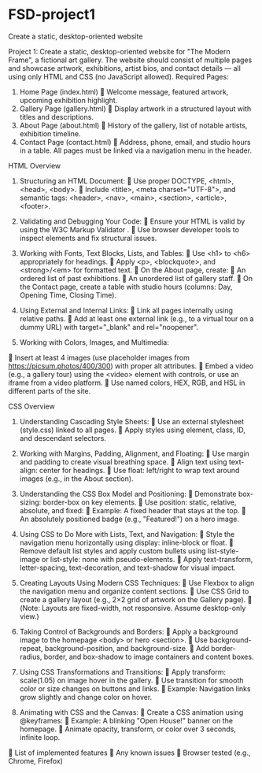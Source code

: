 # FSD-project1
Create a static, desktop-oriented website



Project 1:
Create a static, desktop-oriented website for &quot;The Modern Frame&quot;, a fictional art
gallery. The website should consist of multiple pages and showcase artwork,
exhibitions, artist bios, and contact details — all using only HTML and CSS (no
JavaScript allowed).
Required Pages:
1. Home Page (index.html)
 Welcome message, featured artwork, upcoming exhibition highlight.
2. Gallery Page (gallery.html)
 Display artwork in a structured layout with titles and descriptions.
3. About Page (about.html)
 History of the gallery, list of notable artists, exhibition timeline.
4. Contact Page (contact.html)
 Address, phone, email, and studio hours in a table.
All pages must be linked via a navigation menu in the header.

HTML Overview
1. Structuring an HTML Document:
 Use proper DOCTYPE, &lt;html&gt;, &lt;head&gt;, &lt;body&gt;.
 Include &lt;title&gt;, &lt;meta charset=&quot;UTF-8&quot;&gt;, and semantic tags:
&lt;header&gt;, &lt;nav&gt;, &lt;main&gt;, &lt;section&gt;, &lt;article&gt;, &lt;footer&gt;.

2. Validating and Debugging Your Code:
 Ensure your HTML is valid by using the W3C Markup Validator .
 Use browser developer tools to inspect elements and fix structural
issues.

3. Working with Fonts, Text Blocks, Lists, and Tables:
 Use &lt;h1&gt; to &lt;h6&gt; appropriately for headings.
 Apply &lt;p&gt;, &lt;blockquote&gt;, and &lt;strong&gt;/&lt;em&gt; for formatted text.
 On the About page, create:
 An ordered list of past exhibitions.
 An unordered list of gallery staff.
 On the Contact page, create a table with studio hours (columns: Day,
Opening Time, Closing Time).
4. Using External and Internal Links:
 Link all pages internally using relative paths.
 Add at least one external link (e.g., to a virtual tour on a dummy URL)
with target=&quot;_blank&quot; and rel=&quot;noopener&quot;.

5. Working with Colors, Images, and Multimedia:

 Insert at least 4 images (use placeholder images from
https://picsum.photos/400/300) with proper alt attributes.
 Embed a video (e.g., a gallery tour) using the &lt;video&gt; element with
controls, or use an iframe from a video platform.
 Use named colors, HEX, RGB, and HSL in different parts of the site.

CSS Overview
1. Understanding Cascading Style Sheets:
 Use an external stylesheet (style.css) linked to all pages.
 Apply styles using element, class, ID, and descendant selectors.
2. Working with Margins, Padding, Alignment, and Floating:
 Use margin and padding to create visual breathing space.
 Align text using text-align: center for headings.
 Use float: left/right to wrap text around images (e.g., in the About
section).

3. Understanding the CSS Box Model and Positioning:
 Demonstrate box-sizing: border-box on key elements.
 Use position: static, relative, absolute, and fixed:
 Example: A fixed header that stays at the top.
 An absolutely positioned badge (e.g., &quot;Featured!&quot;) on a hero
image.

4. Using CSS to Do More with Lists, Text, and Navigation:
 Style the navigation menu horizontally using display: inline-block or
float.
 Remove default list styles and apply custom bullets using list-style-
image or list-style: none with pseudo-elements.
 Apply text-transform, letter-spacing, text-decoration, and text-shadow
for visual impact.

5. Creating Layouts Using Modern CSS Techniques:
 Use Flexbox to align the navigation menu and organize content
sections.
 Use CSS Grid to create a gallery layout (e.g., 2×2 grid of artwork on
the Gallery page).
 (Note: Layouts are fixed-width, not responsive. Assume desktop-only
view.)

6. Taking Control of Backgrounds and Borders:
 Apply a background image to the homepage &lt;body&gt; or hero &lt;section&gt;.
 Use background-repeat, background-position, and background-size.
 Add border-radius, border, and box-shadow to image containers and
content boxes.

7. Using CSS Transformations and Transitions:
 Apply transform: scale(1.05) on image hover in the gallery.
 Use transition for smooth color or size changes on buttons and links.
 Example: Navigation links grow slightly and change color on hover.

8. Animating with CSS and the Canvas:
 Create a CSS animation using @keyframes:
 Example: A blinking &quot;Open House!&quot; banner on the homepage.
 Animate opacity, transform, or color over 3 seconds, infinite
loop.

 List of implemented features
 Any known issues
 Browser tested (e.g., Chrome, Firefox)
